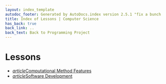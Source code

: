 ```yaml
---
layout: index_template
autodoc_footer: Generated by AutoDocs.index version 2.5.1 "fix a bunch of bugs" ⓒ Starwort, 2020
title: Index of Lessons | Computer Science
has_back: true
back_link: ..
back_text: Back to Programming Project
---
```


# **Lessons**

- <a href='./computational_method_features.md'><i title='MD file' class="material-icons">article</i>Computational Method Features</a>
- <a href='./software_development.md'><i title='MD file' class="material-icons">article</i>Software Development</a>
